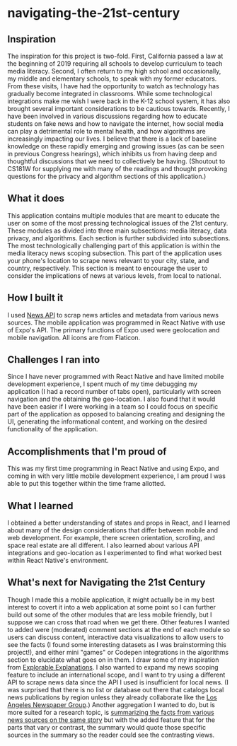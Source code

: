 # navigating-the-21st-century

## Inspiration
The inspiration for this project is two-fold. First, California passed a law at the beginning of 2019 requiring all schools to develop curriculum to teach media literacy. Second, I often return to my high school and occasionally, my middle and elementary schools, to speak with my former educators. From these visits, I have had the opportunity to watch as technology has gradually become integrated in classrooms. While some technological integrations make me wish I were back in the K-12 school system, it has also brought several important considerations to be cautious towards. Recently, I have been involved in various discussions regarding how to educate students on fake news and how to navigate the internet, how social media can play a detrimental role to mental health, and how algorithms are increasingly impacting our lives. I believe that there is a lack of baseline knowledge on these rapidly emerging and growing issues (as can be seen in previous Congress hearings), which inhibits us from having deep and thoughtful discussions that we need to collectively be having. (Shoutout to CS181W for supplying me with many of the readings and thought provoking questions for the privacy and algorithm sections of this application.)

## What it does
This application contains multiple modules that are meant to educate the user on some of the most pressing technological issues of the 21st century. These modules as divided into three main subsections: media literacy, data privacy, and algorithms. Each section is further subdivided into subsections. The most technologically challenging part of this application is within the media literacy news scoping subsection. This part of the application uses your phone's location to scrape news relevant to your city, state, and country, respectively. This section is meant to encourage the user to consider the implications of news at various levels, from local to national. 

## How I built it
I used [News API](https://newsapi.org/docs/) to scrap news articles and metadata from various news sources. The mobile application was programmed in React Native with use of Expo's API. The primary functions of Expo used were geolocation and mobile navigation. All icons are from Flaticon.

## Challenges I ran into
Since I have never programmed with React Native and have limited mobile development experience, I spent much of my time debugging my application (I had a record number of tabs open), particularly with screen navigation and the obtaining the geo-location. I also found that it would have been easier if I were working in a team so I could focus on specific part of the application as opposed to balancing creating and designing the UI, generating the informational content, and working on the desired functionality of the application.

## Accomplishments that I'm proud of
This was my first time programming in React Native and using Expo, and coming in with very little mobile development experience, I am proud I was able to put this together within the time frame allotted.

## What I learned
I obtained a better understanding of states and props in React, and I learned about many of the design considerations that differ between mobile and web development. For example, there screen orientation, scrolling, and space real estate are all different. I also learned about various API integrations and geo-location as I experimented to find what worked best within React Native's environment.

## What's next for Navigating the 21st Century
Though I made this a mobile application, it might actually be in my best interest to covert it into a web application at some point so I can further build out some of the other modules that are less mobile friendly, but I suppose we can cross that road when we get there. Other features I wanted to added were (moderated) comment sections at the end of each module so users can discuss content, interactive data visualizations to allow users to see the facts (I found some interesting datasets as I was brainstorming this project!), and either mini "games" or Codepen integrations in the algorithms section to elucidate what goes on in them. I draw some of my inspiration from [Explorable Explanations](https://explorabl.es/). I also wanted to expand my news scoping feature to include an international scope, and I want to try using a different API to scrape news data since the API I used is insufficient for local news. (I was surprised that there is no list or database out there that catalogs local news publications by region unless they already collaborate like the [Los Angeles Newspaper Group](http://www.langnews.com/about/index.shtml).) Another aggregation I wanted to do, but is more suited for a research topic, is [summarizing the facts from various news sources on the same story](https://devpost.com/software/news-report) but with the added feature that for the parts that vary or contrast, the summary would quote those specific sources in the summary so the reader could see the contrasting views.
